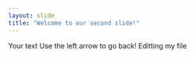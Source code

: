 ```yaml
---
layout: slide
title: "Welcome to our second slide!"
---
```

Your text
Use the left arrow to go back!
Editting my file
